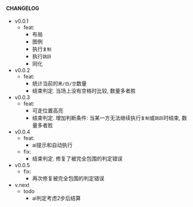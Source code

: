 #### CHANGELOG
- v0.0.1  
  - feat:  
    - 布局  
    - 图例  
    - 执行`复制`  
    - 执行`跳跃`  
    - 同化  
- v0.0.2
  - feat:  
    - 统计当前的`黑/白/空`数量  
    - 结束判定. 当场上没有空格时比较, 数量多者胜  
- v0.0.3  
  - feat:  
    - 可走位置高亮  
    - 结束判定. 增加判断条件: 当某一方无法继续执行`复制`或`跳跃`时结束, 数量多者胜
- v0.0.4  
  - feat:  
    - ai提示和自动执行  
  - fix:  
    - 结束判定. 修复了被完全包围的判定错误
- v0.0.5  
  - fix:  
    - 再次修复被完全包围的判定错误  
- v.next  
  - todo  
    - ai判定考虑2步后结算  